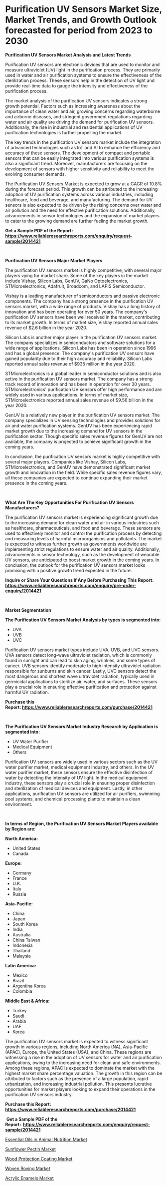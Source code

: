 <p><h1>Purification UV Sensors Market Size, Market Trends, and Growth Outlook forecasted for period from 2023 to 2030</h1></p><p><strong>Purification UV Sensors Market Analysis and Latest Trends</strong></p>
<p><p>Purification UV sensors are electronic devices that are used to monitor and measure ultraviolet (UV) light in the purification process. They are primarily used in water and air purification systems to ensure the effectiveness of the sterilization process. These sensors help in the detection of UV light and provide real-time data to gauge the intensity and effectiveness of the purification process.</p><p>The market analysis of the purification UV sensors indicates a strong growth potential. Factors such as increasing awareness about the importance of clean water and air, growing concerns regarding waterborne and airborne diseases, and stringent government regulations regarding water and air quality are driving the demand for purification UV sensors. Additionally, the rise in industrial and residential applications of UV purification technologies is further propelling the market.</p><p>The key trends in the purification UV sensors market include the integration of advanced technologies such as IoT and AI to enhance the efficiency and accuracy of these sensors. The development of compact and portable sensors that can be easily integrated into various purification systems is also a significant trend. Moreover, manufacturers are focusing on the development of sensors with higher sensitivity and reliability to meet the evolving consumer demands.</p><p>The Purification UV Sensors Market is expected to grow at a CAGR of 10.8% during the forecast period. This growth can be attributed to the increasing adoption of UV purification systems across various industries, including healthcare, food and beverage, and manufacturing. The demand for UV sensors is also expected to be driven by the rising concerns over water and air pollution and the need for effective purification solutions. Additionally, advancements in sensor technologies and the expansion of market players to cater to the growing demand are further fueling the market growth.</p></p>
<p><strong>Get a Sample PDF of the Report:&nbsp; <a href="https://www.reliableresearchreports.com/enquiry/request-sample/2014421">https://www.reliableresearchreports.com/enquiry/request-sample/2014421</a></strong></p>
<p>&nbsp;</p>
<p><strong>Purification UV Sensors Major Market Players</strong></p>
<p><p>The purification UV sensors market is highly competitive, with several major players vying for market share. Some of the key players in the market include Vishay, Silicon Labs, GenUV, GaNo Optoelectronics, STMicroelectronics, Adafruit, Broadcom, and LAPIS Semiconductor.</p><p>Vishay is a leading manufacturer of semiconductors and passive electronic components. The company has a strong presence in the purification UV sensors market, with a wide range of products. Vishay has a long history of innovation and has been operating for over 50 years. The company's purification UV sensors have been well received in the market, contributing to its market growth. In terms of market size, Vishay reported annual sales revenue of $2.6 billion in the year 2020.</p><p>Silicon Labs is another major player in the purification UV sensors market. The company specializes in semiconductors and software solutions for a wide range of applications. Silicon Labs has been in operation since 1996 and has a global presence. The company's purification UV sensors have gained popularity due to their high accuracy and reliability. Silicon Labs reported annual sales revenue of $935 million in the year 2020.</p><p>STMicroelectronics is a global leader in semiconductor solutions and is also active in the purification UV sensors market. The company has a strong track record of innovation and has been in operation for over 30 years. STMicroelectronics' purification UV sensors offer high performance and are widely used in various applications. In terms of market size, STMicroelectronics reported annual sales revenue of $9.56 billion in the year 2020.</p><p>GenUV is a relatively new player in the purification UV sensors market. The company specializes in UV sensing technologies and provides solutions for air and water purification systems. GenUV has been experiencing rapid market growth due to the increasing demand for UV sensors in the purification sector. Though specific sales revenue figures for GenUV are not available, the company is projected to achieve significant growth in the coming years.</p><p>In conclusion, the purification UV sensors market is highly competitive with several major players. Companies like Vishay, Silicon Labs, STMicroelectronics, and GenUV have demonstrated significant market growth and innovation in the field. While specific sales revenue figures vary, all these companies are expected to continue expanding their market presence in the coming years.</p></p>
<p>&nbsp;</p>
<p><strong>What Are The Key Opportunities For Purification UV Sensors Manufacturers?</strong></p>
<p><p>The purification UV sensors market is experiencing significant growth due to the increasing demand for clean water and air in various industries such as healthcare, pharmaceuticals, and food and beverage. These sensors are used to effectively monitor and control the purification process by detecting and measuring levels of harmful microorganisms and pollutants. The market is expected to witness further growth as governments worldwide are implementing strict regulations to ensure water and air quality. Additionally, advancements in sensor technology, such as the development of wearable UV sensors, are anticipated to boost market growth in the coming years. In conclusion, the outlook for the purification UV sensors market looks promising with a positive growth trend expected in the future.</p></p>
<p><strong>Inquire or Share Your Questions If Any Before Purchasing This Report: <a href="https://www.reliableresearchreports.com/enquiry/pre-order-enquiry/2014421">https://www.reliableresearchreports.com/enquiry/pre-order-enquiry/2014421</a></strong></p>
<p>&nbsp;</p>
<p><strong>Market Segmentation</strong></p>
<p><strong>The Purification UV Sensors Market Analysis by types is segmented into:</strong></p>
<p><ul><li>UVA</li><li>UVB</li><li>UVC</li></ul></p>
<p><p>Purification UV sensors market types include UVA, UVB, and UVC sensors. UVA sensors detect long-wave ultraviolet radiation, which is commonly found in sunlight and can lead to skin aging, wrinkles, and some types of cancer. UVB sensors identify moderate to high intensity ultraviolet radiation responsible for sunburns and skin cancer. Lastly, UVC sensors detect the most dangerous and shortest wave ultraviolet radiation, typically used in germicidal applications to sterilize air, water, and surfaces. These sensors play a crucial role in ensuring effective purification and protection against harmful UV radiation.</p></p>
<p><strong>Purchase this Report:&nbsp;<a href="https://www.reliableresearchreports.com/purchase/2014421">https://www.reliableresearchreports.com/purchase/2014421</a></strong></p>
<p>&nbsp;</p>
<p><strong>The Purification UV Sensors Market Industry Research by Application is segmented into:</strong></p>
<p><ul><li>UV Water Purifier</li><li>Medical Equipment</li><li>Others</li></ul></p>
<p><p>Purification UV sensors are widely used in various sectors such as the UV water purifier market, medical equipment industry, and others. In the UV water purifier market, these sensors ensure the effective disinfection of water by detecting the intensity of UV light. In the medical equipment industry, these sensors play a crucial role in ensuring proper disinfection and sterilization of medical devices and equipment. Lastly, in other applications, purification UV sensors are utilized for air purifiers, swimming pool systems, and chemical processing plants to maintain a clean environment.</p></p>
<p>&nbsp;</p>
<p><strong>In terms of Region, the Purification UV Sensors Market Players available by Region are:</strong></p>
<p>
    <p> <strong> North America: </strong>
        <ul>
            <li>United States</li>
            <li>Canada</li>
        </ul>
        </p> 
    <p> <strong> Europe: </strong>
        <ul>
            <li>Germany</li>
            <li>France</li>
            <li>U.K.</li>
            <li>Italy</li>
            <li>Russia</li>
        </ul>
        </p> 
    <p> <strong> Asia-Pacific: </strong>
        <ul>
            <li>China</li>
            <li>Japan</li>
            <li>South Korea</li>
            <li>India</li>
            <li>Australia</li>
            <li>China Taiwan</li>
            <li>Indonesia</li>
            <li>Thailand</li>
            <li>Malaysia</li>
        </ul>
        </p> 
    <p> <strong> Latin America: </strong>
        <ul>
            <li>Mexico</li>
            <li>Brazil</li>
            <li>Argentina Korea</li>
            <li>Colombia</li>
        </ul>
        </p> 
    <p> <strong> Middle East & Africa: </strong>
        <ul>
            <li>Turkey</li>
            <li>Saudi</li>
            <li>Arabia</li>
            <li>UAE</li>
            <li>Korea</li>
        </ul>
    </p>
    </p>
<p><p>The purification UV sensors market is expected to witness significant growth in various regions, including North America (NA), Asia-Pacific (APAC), Europe, the United States (USA), and China. These regions are witnessing a rise in the adoption of UV sensors for water and air purification applications, owing to the increasing need for clean and safe environments. Among these regions, APAC is expected to dominate the market with the highest market share percentage valuation. The growth in this region can be attributed to factors such as the presence of a large population, rapid urbanization, and increasing industrial pollution. This presents lucrative opportunities for market players looking to expand their operations in the purification UV sensors industry.</p></p>
<p><strong>Purchase this Report: <a href="https://www.reliableresearchreports.com/purchase/2014421">https://www.reliableresearchreports.com/purchase/2014421</a></strong></p>
<p>&nbsp;<strong>Get a Sample PDF of the Report:&nbsp;&nbsp;<a href="https://www.reliableresearchreports.com/enquiry/request-sample/2014421">https://www.reliableresearchreports.com/enquiry/request-sample/2014421</a></strong></p>
<p><strong></strong></p>
<p><p><a href="https://medium.com/@chasegibson1901/essential-oils-in-animal-nutrition-market-comprehensive-assessment-by-type-application-and-b9851cd867f7">Essential Oils in Animal Nutrition Market</a></p><p><a href="https://medium.com/@emerylittle2023/sunflower-pectin-market-insights-into-market-cagr-market-trends-and-growth-strategies-d854d1abe759">Sunflower Pectin Market</a></p><p><a href="https://medium.com/@aliwilldvm/wood-protection-coating-market-outlook-industry-overview-and-forecast-2023-to-2030-15a677956f9e">Wood Protection Coating Market</a></p><p><a href="https://medium.com/@joshuahintz2023/woven-roving-market-size-and-market-trends-complete-industry-overview-2023-to-2030-a6957ba7fd83">Woven Roving Market</a></p><p><a href="https://medium.com/@dinafritsch/acrylic-enamels-nbsp-market-focuses-on-market-share-size-and-projected-forecast-till-2030-c59e3bff4cc6">Acrylic Enamels Market</a></p></p>